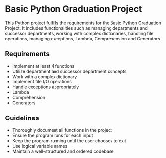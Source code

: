 # Basic Python Graduation Project

This Python project fulfills the requirements for the Basic Python Graduation Project. It includes functionalities such as managing departments and successor departments, working with complex dictionaries, handling file operations, managing exceptions, Lambda, Comprehension and Generators.

## Requirements

- Implement at least 4 functions
- Utilize department and successor department concepts
- Work with a complex dictionary
- Implement file I/O operations
- Handle exceptions appropriately
- Lambda
- Comprehension
- Generators

## Guidelines

- Thoroughly document all functions in the project
- Ensure the program runs for each input
- Keep the program running until the user chooses to exit
- Use logical variable names
- Maintain a well-structured and ordered codebase
